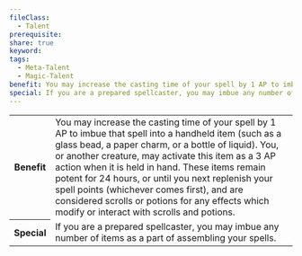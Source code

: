 ```yaml
---
fileClass:
  - Talent
prerequisite: 
share: true
keyword: 
tags:
  - Meta-Talent
  - Magic-Talent
benefit: You may increase the casting time of your spell by 1 AP to imbue that spell into a handheld item (such as a glass bead, a paper charm, or a bottle of liquid). You, or another creature, may activate this item as a 3 AP action when it is held in hand. These items remain potent for 24 hours, or until you next replenish your spell points (whichever comes first), and are considered scrolls or potions for any effects which modify or interact with scrolls and potions.
special: If you are a prepared spellcaster, you may imbue any number of items as a part of assembling your spells.
---
```

<p><span style="overflow-x: auto;"><table><tbody><tr><th>Benefit</th><td>You may increase the casting time of your spell by 1 AP to imbue that spell into a handheld item (such as a glass bead, a paper charm, or a bottle of liquid). You, or another creature, may activate this item as a 3 AP action when it is held in hand. These items remain potent for 24 hours, or until you next replenish your spell points (whichever comes first), and are considered scrolls or potions for any effects which modify or interact with scrolls and potions.</td></tr><tr><th>Special</th><td>If you are a prepared spellcaster, you may imbue any number of items as a part of assembling your spells.</td></tr></tbody></table></span></p>